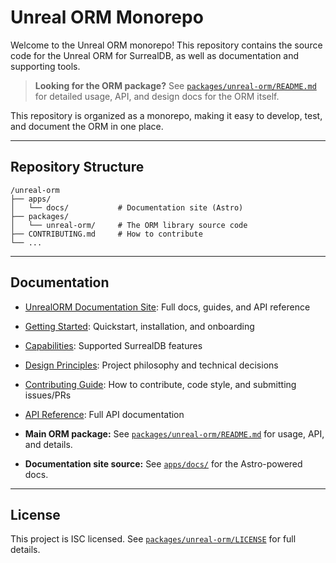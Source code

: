 # Unreal ORM Monorepo

Welcome to the Unreal ORM monorepo! This repository contains the source code for the Unreal ORM for SurrealDB, as well as documentation and supporting tools.

> **Looking for the ORM package?**
> See [`packages/unreal-orm/README.md`](packages/unreal-orm/README.md) for detailed usage, API, and design docs for the ORM itself.

This repository is organized as a monorepo, making it easy to develop, test, and document the ORM in one place.

---

## Repository Structure

```
/unreal-orm
├── apps/
│   └── docs/           # Documentation site (Astro)
├── packages/
│   └── unreal-orm/     # The ORM library source code
├── CONTRIBUTING.md     # How to contribute
└── ...
```

---

## Documentation
- [UnrealORM Documentation Site](https://unreal-orm.jimpex.dev/): Full docs, guides, and API reference
- [Getting Started](https://unreal-orm.jimpex.dev/getting-started/readme/): Quickstart, installation, and onboarding
- [Capabilities](https://unreal-orm.jimpex.dev/getting-started/capabilities/): Supported SurrealDB features
- [Design Principles](https://unreal-orm.jimpex.dev/contributing/design-principles/): Project philosophy and technical decisions
- [Contributing Guide](https://unreal-orm.jimpex.dev/contributing/guide/): How to contribute, code style, and submitting issues/PRs
- [API Reference](https://unreal-orm.jimpex.dev/api/): Full API documentation

- **Main ORM package:** See [`packages/unreal-orm/README.md`](packages/unreal-orm/README.md) for usage, API, and details.
- **Documentation site source:** See [`apps/docs/`](apps/docs/) for the Astro-powered docs.

---

## License

This project is ISC licensed. See [`packages/unreal-orm/LICENSE`](packages/unreal-orm/LICENSE) for full details.
